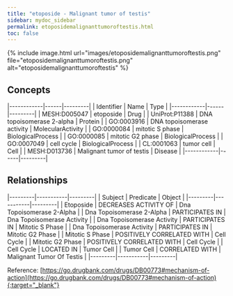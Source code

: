 ```yaml
---
title: "etoposide - Malignant tumor of testis"
sidebar: mydoc_sidebar
permalink: etoposidemalignanttumoroftestis.html
toc: false 
---
```


{% include image.html url="images/etoposidemalignanttumoroftestis.png" file="etoposidemalignanttumoroftestis.png" alt="etoposidemalignanttumoroftestis" %}

## Concepts

|------------|------|---------|
| Identifier | Name | Type    |
|------------|------|---------|
| MESH:D005047 | etoposide | Drug |
| UniProt:P11388 | DNA topoisomerase 2-alpha | Protein |
| GO:0003916 | DNA topoisomerase activity | MolecularActivity |
| GO:0000084 | mitotic S phase | BiologicalProcess |
| GO:0000085 | mitotic G2 phase | BiologicalProcess |
| GO:0007049 | cell cycle | BiologicalProcess |
| CL:0001063 | tumor cell | Cell |
| MESH:D013736 | Malignant tumor of testis | Disease |
|------------|------|---------|

## Relationships

|---------|-----------|---------|
| Subject | Predicate | Object  |
|---------|-----------|---------|
| Etoposide | DECREASES ACTIVITY OF | Dna Topoisomerase 2-Alpha |
| Dna Topoisomerase 2-Alpha | PARTICIPATES IN | Dna Topoisomerase Activity |
| Dna Topoisomerase Activity | PARTICIPATES IN | Mitotic S Phase |
| Dna Topoisomerase Activity | PARTICIPATES IN | Mitotic G2 Phase |
| Mitotic S Phase | POSITIVELY CORRELATED WITH | Cell Cycle |
| Mitotic G2 Phase | POSITIVELY CORRELATED WITH | Cell Cycle |
| Cell Cycle | LOCATED IN | Tumor Cell |
| Tumor Cell | CORRELATED WITH | Malignant Tumor Of Testis |
|---------|-----------|---------|

Reference: [https://go.drugbank.com/drugs/DB00773#mechanism-of-action](https://go.drugbank.com/drugs/DB00773#mechanism-of-action){:target="_blank"}